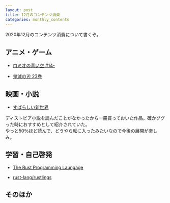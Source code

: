 ```yaml
---
layout: post
title: 12月のコンテンツ消費
categories: monthly_contents
---
```


2020年12月のコンテンツ消費について書くぞ。

## アニメ・ゲーム

- [ロミオの青い空 #14-]()

- [鬼滅の刃 23巻]()

## 映画・小説

- [すばらしい新世界](https://amzn.to/3lavsJu)

ディストピア小説を読んだことがなかったから一冊買っておいた作品。確かググった時におすすめとして紹介されていた。  
やっと50％ほど読んで、どうやら転に入ったみたいなので今後の展開が楽しみ。

## 学習・自己啓発
- [The Rust Programming Laungage](https://doc.rust-jp.rs/book-ja/title-page.html)

- [rust-lang/rustlings](https://github.com/rust-lang/rustlings)

## そのほか
